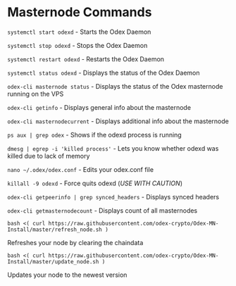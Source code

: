 # Masternode Commands

`systemctl start odexd`
\- Starts the Odex Daemon

`systemctl stop odexd`
\- Stops the Odex Daemon

`systemctl restart odexd`
\- Restarts the Odex Daemon

`systemctl status odexd`
\- Displays the status of the Odex Daemon

`odex-cli masternode status`
\- Displays the status of the Odex masternode running on the VPS

`odex-cli getinfo`
\- Displays general info about the masternode

`odex-cli masternodecurrent`
\- Displays additional info about the masternode

`ps aux | grep odex`
\- Shows if the odexd process is running

`dmesg | egrep -i 'killed process'`
\- Lets you know whether odexd was killed due to lack of memory

`nano ~/.odex/odex.conf`
\- Edits your odex.conf file

`killall -9 odexd`
\- Force quits odexd (*USE WITH CAUTION*)

`odex-cli getpeerinfo | grep synced_headers`
\- Displays synced headers

`odex-cli getmasternodecount`
\- Displays count of all masternodes

`bash <( curl https://raw.githubusercontent.com/odex-crypto/Odex-MN-Install/master/refresh_node.sh )`

Refreshes your node by clearing the chaindata

`bash <( curl https://raw.githubusercontent.com/odex-crypto/Odex-MN-Install/master/update_node.sh )`

Updates your node to the newest version
